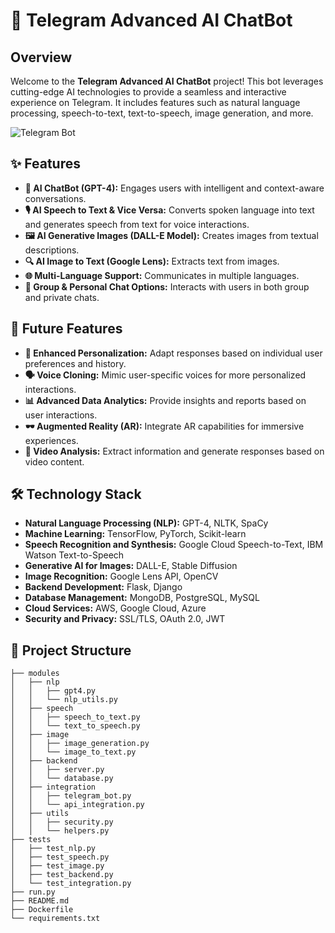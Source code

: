 # 🚀 Telegram Advanced AI ChatBot

## Overview

Welcome to the **Telegram Advanced AI ChatBot** project! This bot leverages cutting-edge AI technologies to provide a seamless and interactive experience on Telegram. It includes features such as natural language processing, speech-to-text, text-to-speech, image generation, and more.

![Telegram Bot](https://via.placeholder.com/800x400.png?text=Telegram+Advanced+AI+ChatBot)

## ✨ Features

- **💬 AI ChatBot (GPT-4):** Engages users with intelligent and context-aware conversations.
- **🎙️ AI Speech to Text & Vice Versa:** Converts spoken language into text and generates speech from text for voice interactions.
- **🖼️ AI Generative Images (DALL-E Model):** Creates images from textual descriptions.
- **🔍 AI Image to Text (Google Lens):** Extracts text from images.
- **🌐 Multi-Language Support:** Communicates in multiple languages.
- **👥 Group & Personal Chat Options:** Interacts with users in both group and private chats.

## 🔮 Future Features

- **🔧 Enhanced Personalization:** Adapt responses based on individual user preferences and history.
- **🗣️ Voice Cloning:** Mimic user-specific voices for more personalized interactions.
- **📊 Advanced Data Analytics:** Provide insights and reports based on user interactions.
- **🕶️ Augmented Reality (AR):** Integrate AR capabilities for immersive experiences.
- **🎥 Video Analysis:** Extract information and generate responses based on video content.

## 🛠️ Technology Stack

- **Natural Language Processing (NLP):** GPT-4, NLTK, SpaCy
- **Machine Learning:** TensorFlow, PyTorch, Scikit-learn
- **Speech Recognition and Synthesis:** Google Cloud Speech-to-Text, IBM Watson Text-to-Speech
- **Generative AI for Images:** DALL-E, Stable Diffusion
- **Image Recognition:** Google Lens API, OpenCV
- **Backend Development:** Flask, Django
- **Database Management:** MongoDB, PostgreSQL, MySQL
- **Cloud Services:** AWS, Google Cloud, Azure
- **Security and Privacy:** SSL/TLS, OAuth 2.0, JWT

## 📂 Project Structure

```plaintext
├── modules
│   ├── nlp
│   │   ├── gpt4.py
│   │   └── nlp_utils.py
│   ├── speech
│   │   ├── speech_to_text.py
│   │   └── text_to_speech.py
│   ├── image
│   │   ├── image_generation.py
│   │   └── image_to_text.py
│   ├── backend
│   │   ├── server.py
│   │   └── database.py
│   ├── integration
│   │   ├── telegram_bot.py
│   │   └── api_integration.py
│   ├── utils
│   │   ├── security.py
│   │   └── helpers.py
├── tests
│   ├── test_nlp.py
│   ├── test_speech.py
│   ├── test_image.py
│   ├── test_backend.py
│   └── test_integration.py
├── run.py
├── README.md
├── Dockerfile
└── requirements.txt
